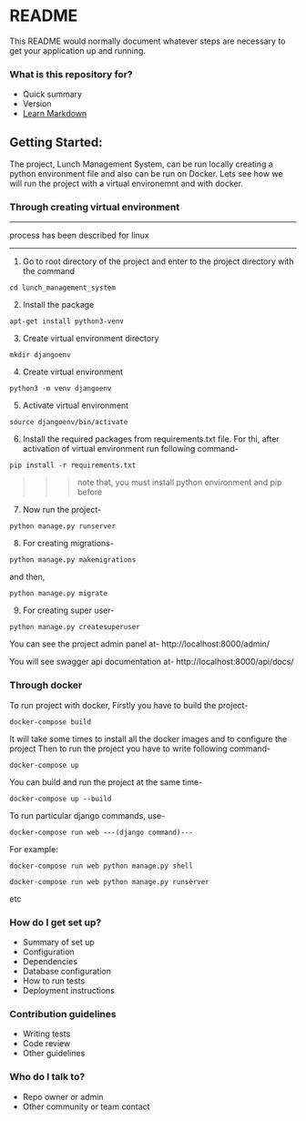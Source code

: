# README #

This README would normally document whatever steps are necessary to get your application up and running.

### What is this repository for? ###

* Quick summary
* Version
* [Learn Markdown](https://bitbucket.org/tutorials/markdowndemo)

## Getting Started:
The project, Lunch Management System, can be run locally creating a python environment file and also can be run on Docker. Lets see how we will run the project with a virtual environemnt and with docker.

### Through creating virtual environment
***
process has been described for linux
***

1. Go to root directory of the project and enter to the project directory with the command
```
cd lunch_management_system
```
2. Install the package
```
apt-get install python3-venv 
```
3. Create virtual environment directory
```
mkdir djangoenv
```
4. Create virtual environment
```
python3 -m venv djangoenv
```
5. Activate virtual environment
```
source djangoenv/bin/activate
```
6. Install the required packages from requirements.txt file. For thi, after activation of virtual environment run following command-
```
pip install -r requirements.txt
```
>>> note that, you must install python environment and pip before

7. Now run the project-
```
python manage.py runserver
```
8. For creating migrations-
```
python manage.py makemigrations
```
and then,
```
python manage.py migrate
```

9. For creating super user-
```
python manage.py createsuperuser
```
You can see the project admin panel at-
http://localhost:8000/admin/

You will see swagger api documentation at-
http://localhost:8000/api/docs/

### Through docker
To run project with docker, Firstly you have to build the project-
```
docker-compose build
```
It will take some times to install all the docker images and to configure the project
Then to run the project you have to write following command-
```
docker-compose up
```
You can build and run the project at the same time-
```
docker-compose up --build
```
To run particular django commands, use-
```
docker-compose run web ---(django command)---
```
For example:
```
docker-compose run web python manage.py shell
```
```
docker-compose run web python manage.py runserver
```
etc

### How do I get set up? ###

* Summary of set up
* Configuration
* Dependencies
* Database configuration
* How to run tests
* Deployment instructions

### Contribution guidelines ###

* Writing tests
* Code review
* Other guidelines

### Who do I talk to? ###

* Repo owner or admin
* Other community or team contact